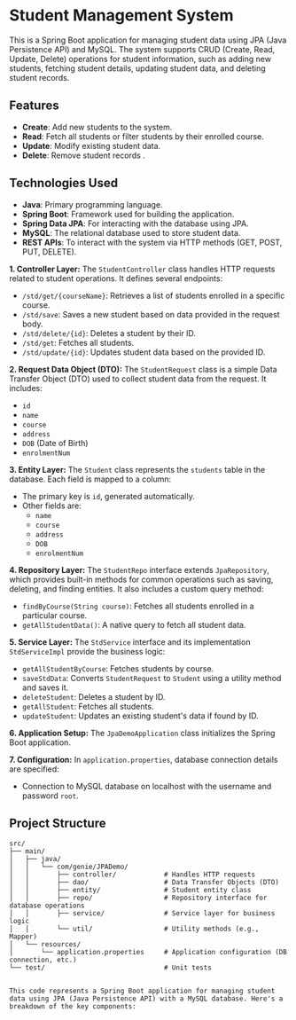 # Student Management System

This is a Spring Boot application for managing student data using JPA (Java Persistence API) and MySQL. The system supports CRUD (Create, Read, Update, Delete) operations for student information, such as adding new students, fetching student details, updating student data, and deleting student records.

## Features
- **Create**: Add new students to the system.
- **Read**: Fetch all students or filter students by their enrolled course.
- **Update**: Modify existing student data.
- **Delete**: Remove student records .

## Technologies Used
- **Java**: Primary programming language.
- **Spring Boot**: Framework used for building the application.
- **Spring Data JPA**: For interacting with the database using JPA.
- **MySQL**: The relational database used to store student data.
- **REST APIs**: To interact with the system via HTTP methods (GET, POST, PUT, DELETE).
  
**1. Controller Layer:**
The `StudentController` class handles HTTP requests related to student operations. It defines several endpoints:
- `/std/get/{courseName}`: Retrieves a list of students enrolled in a specific course.
- `/std/save`: Saves a new student based on data provided in the request body.
- `/std/delete/{id}`: Deletes a student by their ID.
- `/std/get`: Fetches all students.
- `/std/update/{id}`: Updates student data based on the provided ID.

**2. Request Data Object (DTO):**
The `StudentRequest` class is a simple Data Transfer Object (DTO) used to collect student data from the request. It includes:
- `id`
- `name`
- `course`
- `address`
- `DOB` (Date of Birth)
- `enrolmentNum`

**3. Entity Layer:**
The `Student` class represents the `students` table in the database. Each field is mapped to a column:
- The primary key is `id`, generated automatically.
- Other fields are:
  - `name`
  - `course`
  - `address`
  - `DOB`
  - `enrolmentNum`

**4. Repository Layer:**
The `StudentRepo` interface extends `JpaRepository`, which provides built-in methods for common operations such as saving, deleting, and finding entities. It also includes a custom query method:
- `findByCourse(String course)`: Fetches all students enrolled in a particular course.
- `getAllStudentData()`: A native query to fetch all student data.

**5. Service Layer:**
The `StdService` interface and its implementation `StdServiceImpl` provide the business logic:
- `getAllStudentByCourse`: Fetches students by course.
- `saveStdData`: Converts `StudentRequest` to `Student` using a utility method and saves it.
- `deleteStudent`: Deletes a student by ID.
- `getAllStudent`: Fetches all students.
- `updateStudent`: Updates an existing student's data if found by ID.

**6. Application Setup:**
The `JpaDemoApplication` class initializes the Spring Boot application.

**7. Configuration:**
In `application.properties`, database connection details are specified:
- Connection to MySQL database on localhost with the username and password `root`.
  
## Project Structure

```plaintext
src/
├── main/
│   ├── java/
│   │   └── com/genie/JPADemo/
│   │       ├── controller/            # Handles HTTP requests
│   │       ├── dao/                   # Data Transfer Objects (DTO)
│   │       ├── entity/                # Student entity class
│   │       ├── repo/                  # Repository interface for database operations
│   │       ├── service/               # Service layer for business logic
│   │       └── util/                  # Utility methods (e.g., Mapper)
│   └── resources/
│       └── application.properties     # Application configuration (DB connection, etc.)
└── test/                              # Unit tests


This code represents a Spring Boot application for managing student data using JPA (Java Persistence API) with a MySQL database. Here's a breakdown of the key components:
